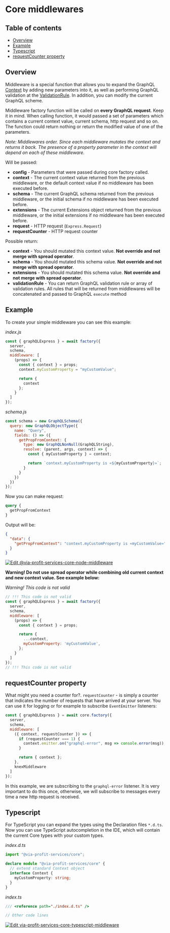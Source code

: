 # Core middlewares

## Table of contents

- [Overview](#overview)
- [Example](#example)
- [Typescript](#typescript)
- [requestCounter property](#requestcounter-property)

## Overview

Middleware is a special function that allows you to expand the GraphQL [Context](./context.md) by adding new parameters into it, as well as performing GraphQL validation at the [ValidationRule](https://graphql.org/graphql-js/validation/). In addition, you can modify the current GraphQL scheme.

Middleware factory function will be called on **every GraphQL request**. Keep it in mind. When calling function, it would passed a set of parameters which contains a current context value, current schema, http request and so on. The function could return nothing or return the modified value of one of the parameters.

_Note: Middlewares order. Since each middleware mutates the context and returns it back. The presence of a property parameter in the context will depend on each of these middleware._

Will be passed:
  - **config** - Parameters that were passed during core factory called.
  - **context** - The current context value returned from the previous middleware, or the default context value if no middleware has been executed before.
  - **schema** - The current GraphQL schema returned from the previous middleware, or the initial schema if no middleware has been executed before.
  - **extensions** - The current Extensions object returned from the previous middleware, or the initial extensions if no middleware has been executed before.
  - **request** - HTTP request (`Express.Request`)
  - **requestCounter** - HTTP request counter

Possible return:
 - **context** - You should mutated this context value. **Not override and not merge with spread operator**.
 - **schema** - You should mutated this schema value. **Not override and not merge with spread operator**.
 - **extensions** - You should mutated this schema value. **Not override and not merge with spread operator**.
 - **validationRule** - You can return GraphQL validation rule or array of validation rules. All rules that will be returned from middlewares will be concatenated and passed to GraphQL `execute` method

## Example

To create your simple middleware you can see this example:

_index.js_

```js
const { graphQLExpress } = await factory({
  server,
  schema,
  middleware: [
    (props) => {
      const { context } = props;
      context.myCustomProperty = "myCustomValue";

      return {
        context
      };
    }
  ]
});
```

_schema.js_

```js
const schema = new GraphQLSchema({
  query: new GraphQLObjectType({
    name: "Query",
    fields: () => ({
      getPropFromContext: {
        type: new GraphQLNonNull(GraphQLString),
        resolve: (parent, args, context) => {
          const { myCustomProperty } = context;

          return `context.myCustomProperty is «${myCustomProperty}»`;
        }
      }
    })
  })
});
```

Now you can make request:

```graphql
query {
  getPropFromContext
}
```

Output will be:

```json
{
  "data": {
    "getPropFromContext": "context.myCustomProperty is «myCustomValue»"
  }
}
```

[![Edit @via-profit-services-core-node-middleware](https://codesandbox.io/static/img/play-codesandbox.svg)](https://codesandbox.io/s/via-profit-services-core-node-middleware-9g3we?fontsize=14&hidenavigation=1&theme=dark)




**Warning! Do not use spread operator while combining old current context and new context value. See example below:**

_Warning! This code is not valid_

```js
// !!! This code is not valid
const { graphQLExpress } = await factory({
  server,
  schema,
  middleware: [
    (props) => {
      const { context } = props;

      return {
        ...context,
        myCustomProperty: 'myCustomValue',
      };
    }
  ]
});
// !!! This code is not valid
```

## requestCounter property

What might you need a counter for?. `requestCounter` - is simply a counter that indicates the number of requests that have arrived at your server. You can use it for logging or for example to subscribe `EventEmitter` listeners:

```js
const { graphQLExpress } = await core.factory({
  server,
  schema,
  middleware: [
    ({ context, requestCounter }) => {
      if (requestCounter === 1) {
        context.emitter.on("graphql-error", msg => console.error(msg));
      }

      return { context };
    },
    knexMiddleware
  ]
});
```

In this example, we are subscribing to the `graphql-error` listener. It is very important to do this once, otherwise, we will subscribe to messages every time a new http request is received.

## Typescript

For TypeScript you can expand the types using the Declaration files `*.d.ts`.
Now you can use TypeScript autocompletion in the IDE, which will contain the current Core types with your custom types.

_index.d.ts_

```ts
import "@via-profit-services/core";

declare module "@via-profit-services/core" {
  // extend standard Context object
  interface Context {
    myCustomProperty: string;
  }
}
```

_index.ts_

```ts
/// <reference path="./index.d.ts" />

// Other code lines
```

[![Edit via-profit-services-core-typescript-middleware](https://codesandbox.io/static/img/play-codesandbox.svg)](https://codesandbox.io/s/via-profit-services-core-typescript-middleware-bz1nr?fontsize=14&hidenavigation=1&theme=dark)